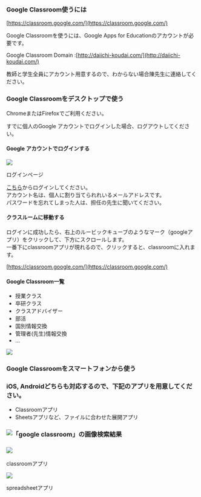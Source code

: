 ### **Google Classroom使うには**

[https://classroom.google.com/](https://classroom.google.com/)

Google Classroomを使うには、Google Apps for Educationのアカウントが必要です。

Google Classroom Domain :[http://daiichi-koudai.com/](http://daiichi-koudai.com/)

教師と学生全員にアカウント用意するので、わからない場合陳先生に連絡してください。

### **Google Classroomをデスクトップで使う**

ChromeまたはFirefoxでご利用ください。

すでに個人のGoogle アカウントでログインした場合、ログアウトしてください。

#### Google アカウントでログインする

[![](http://daiichi-koudai.com/wp-content/uploads/2017/02/300px-E383ADE382B0E382A4E383B32.png)](http://daiichi-koudai.com/wp-content/uploads/2017/02/E38395E382A1E382A4E383ABE383ADE382B0E382A4E383B32.png)

ログインページ

[こちら](https://accounts.google.com/ServiceLogin?service=classroom)からログインしてください。  
アカウント名は、個人に割り当てられれいるメールアドレスです。  
パスワードを忘れてしまった人は、担任の先生に聞いてください。

#### クラスルームに移動する

ログインに成功したら、右上のルービックキューブのようなマーク（googleアプリ）をクリックして、下方にスクロールします。  
一番下にclassroomアプリが現れるので、クリックすると、classroomに入れます。

[https://classroom.google.com/](https://classroom.google.com/)

#### **Google Classroom一覧**

* 授業クラス
* 卒研クラス
* クラスアドバイザー
* 部活
* 国別情報交換
* 管理者\(先生\)情報交換
* …

![](https://lh4.googleusercontent.com/GYoDQ20zxq4LmV5L8aZtjDW1cGoGmbnnY_rFdXt54bE61yd0anjJISbytWS9_KU2_ITZWXBOu4S7No98G0uJxPgSmBShpmjd9GxGcLI3gXjmKDH1zdWuCTZLrz7pJcN8eVcpH-NeZnk)

### 

### **Google Classroomを**スマートフォンから使う

### iOS, Androidどちらも対応するので、下記のアプリを用意してください。

* Classroomアプリ
* Sheetsアプリなど、ファイルに合わせた展開アプリ

### ![](https://lh6.googleusercontent.com/_rFnh06avAESttYrOnxnzTEhI4TlcQShnAsHPzbJuH8bhxipnDd-6NddjNhm3agYYPnQfWrBHSH_lC-Ymcp3jV7fROtZC5NELBnfI_Tt-z-DWFsKO6WfVetO_mJJRlKqFNiWFGT_Ib0 "「google classroom」の画像検索結果")

### 

### [![](http://daiichi-koudai.com/wp-content/uploads/2017/02/200px-mclassroom_app.jpg)](http://daiichi-koudai.com/wp-content/uploads/2017/02/E38395E382A1E382A4E383ABmclassroom_app.jpg)

classroomアプリ

[![](http://daiichi-koudai.com/wp-content/uploads/2017/02/200px-mspreadsheet_app.jpg)](http://daiichi-koudai.com/wp-content/uploads/2017/02/E38395E382A1E382A4E383ABmspreadsheet_app.jpg)

spreadsheetアプリ

